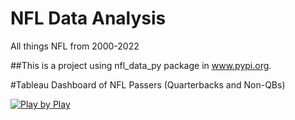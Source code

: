 # NFL Data Analysis
All things NFL from 2000-2022

##This is a project using nfl_data_py package in www.pypi.org. 

#Tableau Dashboard of NFL Passers (Quarterbacks and Non-QBs)
<div class='tableauPlaceholder' id='viz1683839846554' style='position: relative'><noscript><a href='#'><img alt='Play by Play ' src='https:&#47;&#47;public.tableau.com&#47;static&#47;images&#47;NF&#47;NFLQuarterbackAnalysis_16831221328880&#47;PlaybyPlay&#47;1_rss.png' style='border: none' /></a></noscript><object class='tableauViz'  style='display:none;'><param name='host_url' value='https%3A%2F%2Fpublic.tableau.com%2F' /> <param name='embed_code_version' value='3' /> <param name='site_root' value='' /><param name='name' value='NFLQuarterbackAnalysis_16831221328880&#47;PlaybyPlay' /><param name='tabs' value='no' /><param name='toolbar' value='yes' /><param name='static_image' value='https:&#47;&#47;public.tableau.com&#47;static&#47;images&#47;NF&#47;NFLQuarterbackAnalysis_16831221328880&#47;PlaybyPlay&#47;1.png' /> 
<param name='animate_transition' value='yes' /><param name='display_static_image' value='yes' />
  
<param name='display_spinner' value='yes' /><param name='display_overlay' value='yes' /><param name='display_count' value='yes' /><param name='language' value='en-US' /></object></div>                

